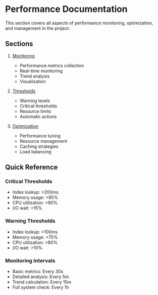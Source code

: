 # Performance Documentation

This section covers all aspects of performance monitoring, optimization, and management in the project.

## Sections

1. [Monitoring](./monitoring.md)
   - Performance metrics collection
   - Real-time monitoring
   - Trend analysis
   - Visualization

2. [Thresholds](./thresholds.md)
   - Warning levels
   - Critical thresholds
   - Resource limits
   - Automatic actions

3. [Optimization](./optimization.md)
   - Performance tuning
   - Resource management
   - Caching strategies
   - Load balancing

## Quick Reference

### Critical Thresholds
- Index lookup: >200ms
- Memory usage: >85%
- CPU utilization: >90%
- I/O wait: >15%

### Warning Thresholds
- Index lookup: >100ms
- Memory usage: >75%
- CPU utilization: >80%
- I/O wait: >10%

### Monitoring Intervals
- Basic metrics: Every 30s
- Detailed analysis: Every 5m
- Trend calculation: Every 15m
- Full system check: Every 1h 